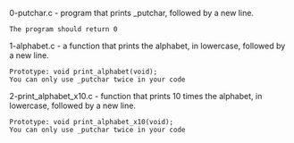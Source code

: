 0-putchar.c - program that prints _putchar, followed by a new line.

    The program should return 0
1-alphabet.c - a function that prints the alphabet, in lowercase, followed by a new line.

    Prototype: void print_alphabet(void);
    You can only use _putchar twice in your code
2-print_alphabet_x10.c - function that prints 10 times the alphabet, in lowercase, followed by a new line.

    Prototype: void print_alphabet_x10(void);
    You can only use _putchar twice in your code
